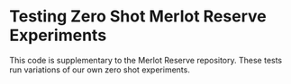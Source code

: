 # Testing Zero Shot Merlot Reserve Experiments
This code is supplementary to the Merlot Reserve repository. These tests run variations of our own zero shot experiments. 
